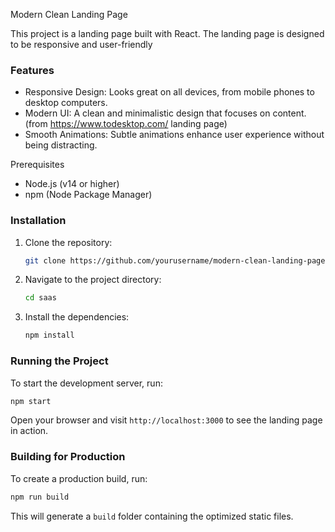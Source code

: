 Modern Clean Landing Page

This project is a landing page built with React.
The landing page is designed to be responsive and user-friendly

### Features

- Responsive Design: Looks great on all devices, from mobile phones to desktop computers.
- Modern UI: A clean and minimalistic design that focuses on content. (from https://www.todesktop.com/ landing page)
- Smooth Animations: Subtle animations enhance user experience without being distracting.


Prerequisites

- Node.js (v14 or higher)
- npm (Node Package Manager)

### Installation

1. Clone the repository:

   ```bash
   git clone https://github.com/yourusername/modern-clean-landing-page.git
   ```

2. Navigate to the project directory:

   ```bash
   cd saas
   ```

3. Install the dependencies:

   ```bash
   npm install
   ```

### Running the Project

To start the development server, run:

```bash
npm start
```

Open your browser and visit `http://localhost:3000` to see the landing page in action.

### Building for Production

To create a production build, run:

```bash
npm run build
```

This will generate a `build` folder containing the optimized static files.
